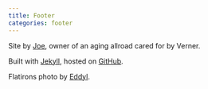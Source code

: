 ```yaml
---
title: Footer
categories: footer
---
```


Site by <a target="_blank" href="http://joeschoech.com">Joe</a>, owner of an aging allroad cared for by Verner.

Built with <a target="_blank" href="https://jekyllrb.com">Jekyll</a>, hosted on <a target="_blank" href="https://pages.github.com">GitHub</a>.

Flatirons photo by <a target="_blank" href="https://commons.wikimedia.org/wiki/File:The_Flatirons_in_autumn..JPG">Eddyl</a>. 